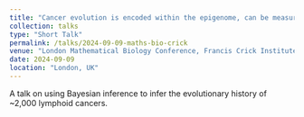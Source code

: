 ```yaml
---
title: "Cancer evolution is encoded within the epigenome, can be measured using Bayesian inference at scale and predicts patient outcomes in blood cancer"
collection: talks
type: "Short Talk"
permalink: /talks/2024-09-09-maths-bio-crick
venue: "London Mathematical Biology Conference, Francis Crick Institute"
date: 2024-09-09
location: "London, UK"
---
```


A talk on using Bayesian inference to infer the evolutionary history of ~2,000 lymphoid cancers.
